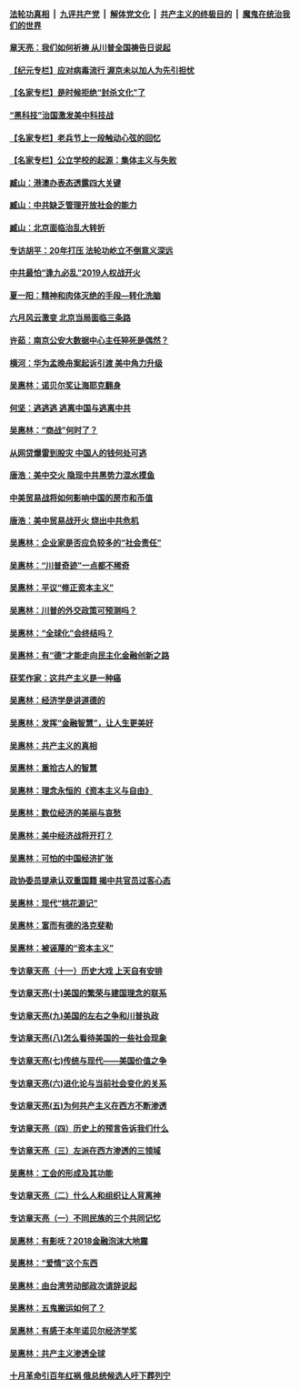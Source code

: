 

####  [法轮功真相](../../../../basic/blob/master/README.md?t=07100031) &nbsp;|&nbsp; [九评共产党](../../../../9ping.md/blob/master/README.md?t=07100031) &nbsp;|&nbsp; [解体党文化](../../../../jtdwh.md/blob/master/README.md?t=07100031)  &nbsp;|&nbsp; [共产主义的终极目的](../../../../gczydzjmd.md/blob/master/README.md?t=07100031) &nbsp;|&nbsp; [魔鬼在统治我们的世界](../../../../mgztzwmdsj.md/blob/master/README.md?t=07100031) 

#### [章天亮：我们如何祈祷 从川普全国祷告日说起](../pages/nsc423/n11944627.md?t=07100031) 

#### [【纪元专栏】应对病毒流行 渥京未以加人为先引担忧](../pages/nsc423/n11875714.md?t=07100031) 

#### [【名家专栏】是时候拒绝“封杀文化”了](../pages/nsc423/n11814093.md?t=07100031) 

#### [“黑科技”治国激发美中科技战](../pages/nsc423/n11638056.md?t=07100031) 

#### [【名家专栏】老兵节上一段触动心弦的回忆](../pages/nsc423/n11646016.md?t=07100031) 

#### [【名家专栏】公立学校的起源：集体主义与失败](../pages/nsc423/n11601833.md?t=07100031) 

#### [臧山：港澳办表态透露四大关键](../pages/nsc423/n11421628.md?t=07100031) 

#### [臧山：中共缺乏管理开放社会的能力](../pages/nsc423/n11407457.md?t=07100031) 

#### [臧山：北京面临治乱大转折](../pages/nsc423/n11406895.md?t=07100031) 

#### [专访胡平：20年打压 法轮功屹立不倒意义深远](../pages/nsc423/n11398800.md?t=07100031) 

#### [中共最怕“逢九必乱”2019人权战开火](../pages/nsc423/n11385248.md?t=07100031) 

#### [夏一阳：精神和肉体灭绝的手段—转化洗脑](../pages/nsc423/n11368250.md?t=07100031) 

#### [六月风云激变 北京当局面临三条路](../pages/nsc423/n11313668.md?t=07100031) 

#### [许茹：南京公安大数据中心主任猝死是偶然？](../pages/nsc423/n11064744.md?t=07100031) 

#### [横河：华为孟晚舟案起诉引渡 美中角力升级](../pages/nsc423/n11027230.md?t=07100031) 

#### [吴惠林：诺贝尔奖让海耶克翻身](../pages/nsc423/n10890049.md?t=07100031) 

#### [何坚：逃逃逃 逃离中国与逃离中共](../pages/nsc423/n10592891.md?t=07100031) 

#### [吴惠林：“商战”何时了？](../pages/nsc423/n10573558.md?t=07100031) 

#### [从网贷爆雷到股灾 中国人的钱何处可逃](../pages/nsc423/n10572800.md?t=07100031) 

#### [唐浩：美中交火 隐现中共黑势力混水摸鱼](../pages/nsc423/n10544040.md?t=07100031) 

#### [中美贸易战将如何影响中国的房市和币值](../pages/nsc423/n10543697.md?t=07100031) 

#### [唐浩：美中贸易战开火 烧出中共危机](../pages/nsc423/n10540126.md?t=07100031) 

#### [吴惠林：企业家是否应负较多的“社会责任”](../pages/nsc423/n10535022.md?t=07100031) 

#### [吴惠林：“川普奇迹”一点都不稀奇](../pages/nsc423/n10512808.md?t=07100031) 

#### [吴惠林：平议“修正资本主义”](../pages/nsc423/n10495724.md?t=07100031) 

#### [吴惠林：川普的外交政策可预测吗？](../pages/nsc423/n10462387.md?t=07100031) 

#### [吴惠林：“全球化”会终结吗？](../pages/nsc423/n10452838.md?t=07100031) 

#### [吴惠林：有“德”才能走向民主化金融创新之路](../pages/nsc423/n10432292.md?t=07100031) 

#### [获奖作家：这共产主义是一种癌](../pages/nsc423/n10431541.md?t=07100031) 

#### [吴惠林：经济学是讲道德的](../pages/nsc423/n10398014.md?t=07100031) 

#### [吴惠林：发挥“金融智慧”，让人生更美好](../pages/nsc423/n10375019.md?t=07100031) 

#### [吴惠林：共产主义的真相](../pages/nsc423/n10351394.md?t=07100031) 

#### [吴惠林：重拾古人的智慧](../pages/nsc423/n10337691.md?t=07100031) 

#### [吴惠林：理念永恒的《资本主义与自由》](../pages/nsc423/n10316274.md?t=07100031) 

#### [吴惠林：数位经济的美丽与哀愁](../pages/nsc423/n10292946.md?t=07100031) 

#### [吴惠林：美中经济战将开打？](../pages/nsc423/n10258825.md?t=07100031) 

#### [吴惠林：可怕的中国经济扩张](../pages/nsc423/n10219147.md?t=07100031) 

#### [政协委员提承认双重国籍 揭中共官员过客心态](../pages/nsc423/n10208809.md?t=07100031) 

#### [吴惠林：现代“桃花源记”](../pages/nsc423/n10185234.md?t=07100031) 

#### [吴惠林：富而有德的洛克斐勒](../pages/nsc423/n10142264.md?t=07100031) 

#### [吴惠林：被诬蔑的“资本主义”](../pages/nsc423/n10124816.md?t=07100031) 

#### [专访章天亮（十一）历史大戏 上天自有安排](../pages/nsc423/n10094905.md?t=07100031) 

#### [专访章天亮(十)美国的繁荣与建国理念的联系](../pages/nsc423/n10094899.md?t=07100031) 

#### [专访章天亮(九)美国的左右之争和川普执政](../pages/nsc423/n10094889.md?t=07100031) 

#### [专访章天亮(八)怎么看待美国的一些社会现象](../pages/nsc423/n10094857.md?t=07100031) 

#### [专访章天亮(七)传统与现代——美国价值之争](../pages/nsc423/n10093140.md?t=07100031) 

#### [专访章天亮(六)进化论与当前社会变化的关系](../pages/nsc423/n10092036.md?t=07100031) 

#### [专访章天亮(五)为何共产主义在西方不断渗透](../pages/nsc423/n10083620.md?t=07100031) 

#### [专访章天亮（四）历史上的预言告诉我们什么](../pages/nsc423/n10083606.md?t=07100031) 

#### [专访章天亮（三）左派在西方渗透的三领域](../pages/nsc423/n10081115.md?t=07100031) 

#### [吴惠林：工会的形成及其功能](../pages/nsc423/n10080633.md?t=07100031) 

#### [专访章天亮（二）什么人和组织让人背离神](../pages/nsc423/n10076637.md?t=07100031) 

#### [专访章天亮（一）不同民族的三个共同记忆](../pages/nsc423/n10074188.md?t=07100031) 

#### [吴惠林：有影呒？2018金融泡沫大地震](../pages/nsc423/n10040534.md?t=07100031) 

#### [吴惠林：“爱情”这个东西](../pages/nsc423/n10019423.md?t=07100031) 

#### [吴惠林：由台湾劳动部政次请辞说起](../pages/nsc423/n9979679.md?t=07100031) 

#### [吴惠林：五鬼搬运如何了？](../pages/nsc423/n9925338.md?t=07100031) 

#### [吴惠林：有感于本年诺贝尔经济学奖](../pages/nsc423/n9871883.md?t=07100031) 

#### [吴惠林：共产主义渗透全球](../pages/nsc423/n9812748.md?t=07100031) 

#### [十月革命引百年红祸 俄总统候选人吁下葬列宁](../pages/nsc423/n9810182.md?t=07100031) 

